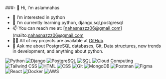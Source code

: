 ###- 👋 Hi, I’m aslamnahas
- 👀 I’m interested in python
- 🌱 I’m currently learning python, django,sql,postgresql
- 📫 You can reach me at: [nahasnazzz06@gmail.com](mailto:nahasnazzz06@gmail.com
- 👨‍💻 All of my projects are available at [GitHub](https://github.com/aslamnahas).
- 💬 Ask me about PostgreSQL databases, Git, Data structures, new trends in development, and anything about python.
  
![Python](https://img.shields.io/badge/-Python-3776AB?style=flat-square&logo=python&logoColor=white)
![Django](https://img.shields.io/badge/-Django-092E20?style=flat-square&logo=django&logoColor=white)
![PostgreSQL](https://img.shields.io/badge/-PostgreSQL-336791?style=flat-square&logo=postgresql&logoColor=white)
![SQL](https://img.shields.io/badge/-SQL-4479A1?style=flat-square&logo=sql&logoColor=white)
![Cloud Computing](https://img.shields.io/badge/-Cloud_Computing-4285F4?style=flat-square&logo=google-cloud&logoColor=white)
![Tailwind CSS](https://img.shields.io/badge/-Tailwind_CSS-38B2AC?style=flat-square&logo=tailwind-css&logoColor=white)
![HTML](https://img.shields.io/badge/-HTML-E34F26?style=flat-square&logo=html5&logoColor=white)
![CSS](https://img.shields.io/badge/-CSS-1572B6?style=flat-square&logo=css3&logoColor=white)
![Git](https://img.shields.io/badge/-Git-F05032?style=flat-square&logo=git&logoColor=white)
![MongoDB](https://img.shields.io/badge/-MongoDB-47A248?style=flat-square&logo=mongodb&logoColor=white)
![Postman](https://img.shields.io/badge/-Postman-FF6C37?style=flat-square&logo=postman&logoColor=white)
![Figma](https://img.shields.io/badge/-Figma-F24E1E?style=flat-square&logo=figma&logoColor=white)
![React](https://img.shields.io/badge/-React-61DAFB?style=flat-square&logo=react&logoColor=white)
![Docker](https://img.shields.io/badge/-Docker-black?style=flat-square&logo=docker)
![AWS](https://img.shields.io/badge/-AWS-232F3E?style=flat-square&logo=amazon-aws&logoColor=white)
<!---
aslamnahas/aslamnahas is a ✨ special ✨ repository because its `README.md` (this file) appears on your GitHub profile.
You can click the Preview link to take a look at your changes.
--->
